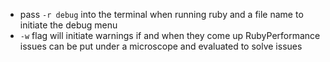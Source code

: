 * pass `-r debug` into the terminal when running ruby and a file name to initiate the debug menu
* `-w` flag will initiate warnings if and when they come up
RubyPerformance issues can be put under a microscope and evaluated to solve issues